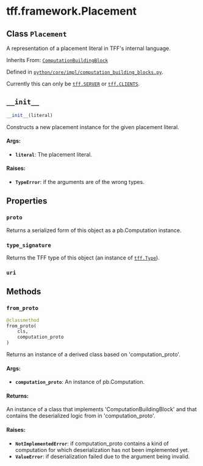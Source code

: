 <div itemscope itemtype="http://developers.google.com/ReferenceObject">
<meta itemprop="name" content="tff.framework.Placement" />
<meta itemprop="path" content="Stable" />
<meta itemprop="property" content="proto"/>
<meta itemprop="property" content="type_signature"/>
<meta itemprop="property" content="uri"/>
<meta itemprop="property" content="__init__"/>
<meta itemprop="property" content="from_proto"/>
</div>

# tff.framework.Placement

## Class `Placement`

A representation of a placement literal in TFF's internal language.

Inherits From:
[`ComputationBuildingBlock`](../../tff/framework/ComputationBuildingBlock.md)

Defined in
[`python/core/impl/computation_building_blocks.py`](http://github.com/tensorflow/federated/tree/master/tensorflow_federated/python/core/impl/computation_building_blocks.py).

<!-- Placeholder for "Used in" -->

Currently this can only be
<a href="../../tff.md#SERVER"><code>tff.SERVER</code></a> or
<a href="../../tff.md#CLIENTS"><code>tff.CLIENTS</code></a>.

<h2 id="__init__"><code>__init__</code></h2>

```python
__init__(literal)
```

Constructs a new placement instance for the given placement literal.

#### Args:

*   <b>`literal`</b>: The placement literal.

#### Raises:

*   <b>`TypeError`</b>: if the arguments are of the wrong types.

## Properties

<h3 id="proto"><code>proto</code></h3>

Returns a serialized form of this object as a pb.Computation instance.

<h3 id="type_signature"><code>type_signature</code></h3>

Returns the TFF type of this object (an instance of
<a href="../../tff/Type.md"><code>tff.Type</code></a>).

<h3 id="uri"><code>uri</code></h3>

## Methods

<h3 id="from_proto"><code>from_proto</code></h3>

```python
@classmethod
from_proto(
    cls,
    computation_proto
)
```

Returns an instance of a derived class based on 'computation_proto'.

#### Args:

*   <b>`computation_proto`</b>: An instance of pb.Computation.

#### Returns:

An instance of a class that implements 'ComputationBuildingBlock' and that
contains the deserialized logic from in 'computation_proto'.

#### Raises:

*   <b>`NotImplementedError`</b>: if computation_proto contains a kind of
    computation for which deserialization has not been implemented yet.
*   <b>`ValueError`</b>: if deserialization failed due to the argument being
    invalid.
